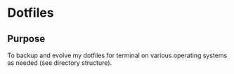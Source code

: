# Dotfiles

## Purpose
To backup and evolve my dotfiles for terminal on various operating systems as needed 
(see directory structure).
